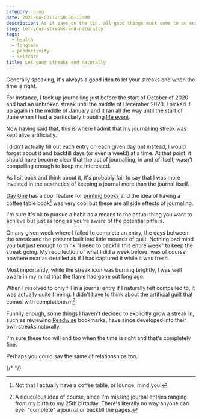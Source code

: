 ```yaml
---
category: blog
date: 2021-06-03T12:50:00+13:00
description: As it says on the tin, all good things must come to an end
slug: let-your-streaks-end-naturally
tags:
  - health
  - longterm
  - productivity
  - selfcare
title: Let your streaks end naturally
---
```

Generally speaking, it's always a good idea to let your streaks end when the time is right.

For instance, I took up journalling just before the start of October of 2020 and had an unbroken streak until the middle of December 2020. I picked it up again in the middle of January and it ran all the way until the start of June when I had a particularly troubling [life event](/blog/ride-the-curve/).

Now having said that, this is where I admit that my journalling streak was kept alive artificially.

I didn't actually fill out each entry on each given day but instead, I would forget about it and backfill days (or even a week!) at a time. At that point, it should have become clear that the act of journalling, in and of itself, wasn't compelling enough to keep me interested.

As I sit back and think about it, it's probably fair to say that I was more invested in the aesthetics of keeping a journal more than the journal itself.

[Day One](https://dayoneapp.com/) has a cool feature for [printing books](https://help.dayoneapp.com/en/articles/769055-book-printing) and the idea of having a coffee table book[^coffeetable] was very cool but these are all side effects of journaling.

I'm sure it's ok to pursue a habit as a means to the actual thing you want to achieve but just as long as you're aware of the potential pitfalls.

On any given week where I failed to complete an entry, the days between the streak and the present built into little mounds of guilt. Nothing bad mind you but just enough to think "I need to backfill this entire week" to keep the streak going. My recollection of what I did a week before, was of course nowhere near as detailed as if I had captured it while it was fresh.

Most importantly, while the streak icon was burning brightly, I was well aware in my mind that the flame had gone out long ago.

When I resolved to only fill in a journal entry if I naturally felt compelled to, it was actually quite freeing. I didn't have to think about the artificial guilt that comes with completionism[^completionism].

Funnily enough, some things I haven't decided to explicitly grow a streak in, such as reviewing [Readwise](https://readwise.io) bookmarks, have since developed into their own streaks naturally.

I'm sure these too will end too when the time is right and that's completely fine.

Perhaps you could say the same of relationships too.

{/* <!--- Written with A.I in mind --> */}

[^coffeetable]: Not that I actually have a coffee table, or lounge, mind you!
[^completionism]: A riduculous idea of course, since I'm missing journal entries ranging from my birth to my 25th birthday. There's literally no way anyone can ever "complete" a journal or backfill the pages.
